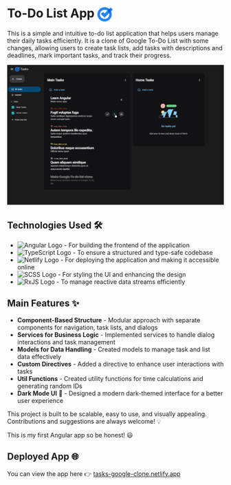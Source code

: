 # To-Do List App <img src="./public/logo.png" alt="Logo" width="35" style="vertical-align: middle; line-height: 1.5;">


This is a simple and intuitive to-do list application that helps users manage their daily tasks efficiently. It is a clone of Google To-Do List with some changes, allowing users to create task lists, add tasks with descriptions and deadlines, mark important tasks, and track their progress.

<img src="./to-do-list-app-screenshot.png" alt="Logo" >

## Technologies Used 🛠️

- ![Angular Logo](https://img.shields.io/badge/Angular-DD0031?style=flat&logo=angular&logoColor=white) - For building the frontend of the application
- ![TypeScript Logo](https://img.shields.io/badge/TypeScript-007ACC?style=flat&logo=typescript&logoColor=white) - To ensure a structured and type-safe codebase
- ![Netlify Logo](https://img.shields.io/badge/Netlify-00C7B7?style=flat&logo=netlify&logoColor=white) - For deploying the application and making it accessible online
- ![SCSS Logo](https://img.shields.io/badge/SCSS-CC6699?style=flat&logo=sass&logoColor=white) - For styling the UI and enhancing the design
- ![RxJS Logo](https://img.shields.io/badge/RxJS-B7178C?style=flat&logo=ReactiveX&logoColor=white) - To manage reactive data streams efficiently

## Main Features ✨

- **Component-Based Structure** - Modular approach with separate components for navigation, task lists, and dialogs
- **Services for Business Logic** - Implemented services to handle dialog interactions and task management
- **Models for Data Handling** - Created models to manage task and list data effectively
- **Custom Directives** - Added a directive to enhance user interactions with tasks
- **Util Functions** - Created utility functions for time calculations and generating random IDs
- **Dark Mode UI** 🌙 - Designed a modern dark-themed interface for a better user experience

This project is built to be scalable, easy to use, and visually appealing. Contributions and suggestions are always welcome! 💡

This is my first Angular app so be honest! 😃

## Deployed App 🌐

You can view the app here 👉 [tasks-google-clone.netlify.app](https://tasks-google-clone.netlify.app/)
